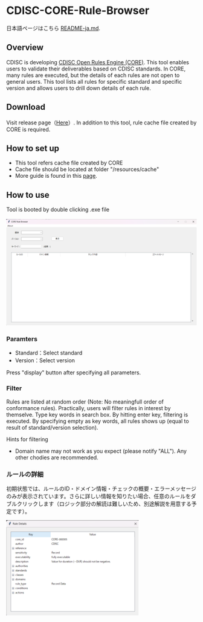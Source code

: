 # CDISC-CORE-Rule-Browser

日本語ページはこちら [README-ja.md](https://github.com/HajimeShimizu/CDISC-CORE-Rule-Browser/blob/main/README-ja.md).

## Overview
CDISC is developing [CDISC Open Rules Engine (CORE)](https://github.com/cdisc-org/cdisc-rules-engine). This tool enables users to validate their deliverables based on CDISC standards. In CORE, many rules are executed, but the details of each rules are not open to general users. This tool lists all rules for specific standard and specific version and allows users to drill down details of each rule.

## Download
Visit release page（[Here](https://github.com/HajimeShimizu/CDISC-CORE-Rule-Browser/releases)）. In addition to this tool, rule cache file created by CORE is required.

## How to set up
- This tool refers cache file created by CORE
- Cache file should be located at folder "/resources/cache"
- More guide is found in this [page](https://note.com/cdisc/n/n2e23f6e1dad1).

## How to use
Tool is booted by double clicking .exe file\
\
<img width="600" alt="image" src="core_rule_browser.png">

### Paramters
- Standard：Select standard
- Version：Select version

Press "display" button after specifying all parameters.

### Filter
Rules are listed at random order (Note: No meaningfull order of conformance rules). Practically, users will filter rules in interest by themselve. Type key words in search box. By hitting enter key, filtering is executed. By specifying empty as key words, all rules shows up (equal to result of standard/version selection).

Hints for filtering
- Domain name may not work as you expect (please notify "ALL"). Any other chodies are recommended.

### ルールの詳細
初期状態では、ルールのID・ドメイン情報・チェックの概要・エラーメッセージのみが表示されています。さらに詳しい情報を知りたい場合、任意のルールをダブルクリックします（ロジック部分の解読は難しいため、別途解説を用意する予定です）。

<img width="350" alt="image" src="core_rule_browser_detail.png">




